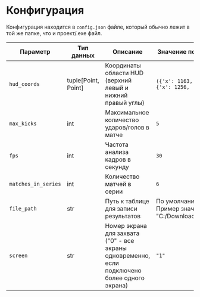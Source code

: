 # Конфигурация

Конфигурация находится в ``config.json`` файле, который обычно лежит в той же папке, что и проект/.exe файл.

| Параметр               | Тип данных        | Описание                                                                                    | Значение по умолчанию                                                                      |
|------------------------|-------------------|---------------------------------------------------------------------------------------------|--------------------------------------------------------------------------------------------|
| `hud_coords`           | tuple[Point, Point] | Координаты области HUD (верхний левый и нижний правый углы)                                 | `({'x': 1163, 'y': 114}, {'x': 1256, 'y': 154})`                                           |
| `max_kicks`            | int               | Максимальное количество ударов/голов в матче                                                | `5`                                                                                        |
| `fps`                  | int               | Частота анализа кадров в секунду                                                            | `30`                                                                                       |
| `matches_in_series`    | int               | Количество матчей в серии                                                                   | `6`                                                                                        |
| `file_path`            | str               | Путь к таблице для записи результатов                                                       | По умолчанию пусто. Пример значения: "C:/Downloads/TEST.xlsx""                    |
| `screen`               | str               | Номер экрана для захвата ("0" - все экраны одновременно, если подключено более одного экрана) | `"1"`                                                                                      |
